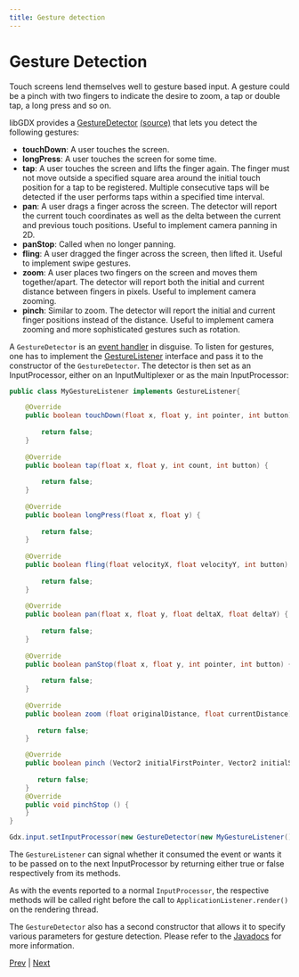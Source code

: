 ```yaml
---
title: Gesture detection
---
```

# Gesture Detection #
Touch screens lend themselves well to gesture based input. A gesture could be a pinch with two fingers to indicate the desire to zoom, a tap or double tap, a long press and so on.

libGDX provides a [GestureDetector](https://libgdx.badlogicgames.com/nightlies/docs/api/com/badlogic/gdx/input/GestureDetector.html) [(source)](https://github.com/libgdx/libgdx/blob/master/gdx/src/com/badlogic/gdx/input/GestureDetector.java) that lets you detect the following gestures:

  * **touchDown**: A user touches the screen.
  * **longPress**: A user touches the screen for some time.
  * **tap**: A user touches the screen and lifts the finger again. The finger must not move outside a specified square area around the initial touch position for a tap to be registered. Multiple consecutive taps will be detected if the user performs taps within a specified time interval.
  * **pan**: A user drags a finger across the screen. The detector will report the current touch coordinates as well as the delta between the current and previous touch positions. Useful to implement camera panning in 2D.
  * **panStop**: Called when no longer panning.
  * **fling**: A user dragged the finger across the screen, then lifted it. Useful to implement swipe gestures.
  * **zoom**: A user places two fingers on the screen and moves them together/apart. The detector will report both the initial and current distance between fingers in pixels. Useful to implement camera zooming.
  * **pinch**: Similar to zoom. The detector will report the initial and current finger positions instead of the distance. Useful to implement camera zooming and more sophisticated gestures such as rotation.

A `GestureDetector` is an [event handler](/wiki/input/event-handling) in disguise. To listen for gestures, one has to implement the [GestureListener](https://libgdx.badlogicgames.com/nightlies/docs/api/com/badlogic/gdx/input/GestureDetector.GestureListener.html) interface and pass it to the constructor of the `GestureDetector`. The detector is then set as an InputProcessor, either on an InputMultiplexer or as the main InputProcessor:

```java
public class MyGestureListener implements GestureListener{

   	@Override
   	public boolean touchDown(float x, float y, int pointer, int button) {
		   	
	   	return false;
   	}
	   	
	@Override
	public boolean tap(float x, float y, int count, int button) {
			
		return false;
	}
		
	@Override
	public boolean longPress(float x, float y) {
			
		return false;
	}
		
	@Override
	public boolean fling(float velocityX, float velocityY, int button) {
			
		return false;
	}
		
	@Override
	public boolean pan(float x, float y, float deltaX, float deltaY) {
			
		return false;
	}
		
	@Override
	public boolean panStop(float x, float y, int pointer, int button) {
			
		return false;
	}
		
   	@Override
   	public boolean zoom (float originalDistance, float currentDistance){
	   		
	   return false;
   	}

   	@Override
   	public boolean pinch (Vector2 initialFirstPointer, Vector2 initialSecondPointer, Vector2 firstPointer, Vector2 secondPointer){
	   		
	   return false;
   	}
   	@Override
	public void pinchStop () {
	}
}
```

```java
Gdx.input.setInputProcessor(new GestureDetector(new MyGestureListener()));
```

The `GestureListener` can signal whether it consumed the event or wants it to be passed on to the next InputProcessor by returning either true or false respectively from its methods.

As with the events reported to a normal `InputProcessor`, the respective methods will be called right before the call to `ApplicationListener.render()` on the rendering thread.

The `GestureDetector` also has a second constructor that allows it to specify various parameters for gesture detection. Please refer to the [Javadocs](https://libgdx.badlogicgames.com/nightlies/docs/api/com/badlogic/gdx/input/GestureDetector.html#GestureDetector(float,%20float,%20float,%20float,%20com.badlogic.gdx.input.GestureDetector.GestureListener)) for more information.

[Prev](/wiki/input/controllers) | [Next](/wiki/input/simple-text-input)